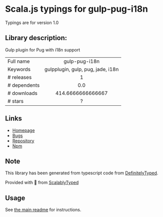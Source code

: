 
# Scala.js typings for gulp-pug-i18n

Typings are for version 1.0

## Library description:
Gulp plugin for Pug with i18n support

|                    |                 |
| ------------------ | :-------------: |
| Full name          | gulp-pug-i18n |
| Keywords           | gulpplugin, gulp, pug, jade, i18n |
| # releases         | 1 |
| # dependents       | 0.0 |
| # downloads        | 414.6666666666667 |
| # stars            | ? |

## Links
- [Homepage](https://github.com/dogancelik/gulp-pug-i18n)
- [Bugs](https://github.com/dogancelik/gulp-pug-i18n/issues)
- [Repository](https://bitbucket.org/dogancelik/gulp-pug-i18n)
- [Npm](https://www.npmjs.com/package/gulp-pug-i18n)
    


## Note
This library has been generated from typescript code from [DefinitelyTyped](https://definitelytyped.org).

Provided with :purple_heart: from [ScalablyTyped](https://github.com/oyvindberg/ScalablyTyped)

## Usage
See [the main readme](../../readme.md) for instructions.


